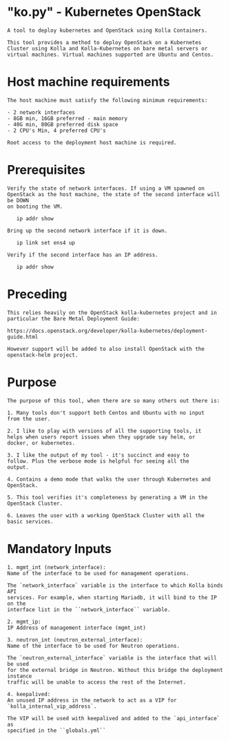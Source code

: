 "ko.py" - Kubernetes OpenStack
==============================
    A tool to deploy kubernetes and OpenStack using Kolla Containers.

    This tool provides a method to deploy OpenStack on a Kubernetes
    Cluster using Kolla and Kolla-Kubernetes on bare metal servers or
    virtual machines. Virtual machines supported are Ubuntu and Centos.

Host machine requirements
=========================
    The host machine must satisfy the following minimum requirements:

    - 2 network interfaces
    - 8GB min, 16GB preferred - main memory
    - 40G min, 80GB preferred disk space
    - 2 CPU's Min, 4 preferred CPU's

    Root access to the deployment host machine is required.

Prerequisites
=============
    Verify the state of network interfaces. If using a VM spawned on
    OpenStack as the host machine, the state of the second interface will be DOWN
    on booting the VM.

       ip addr show

    Bring up the second network interface if it is down.

       ip link set ens4 up

    Verify if the second interface has an IP address.

       ip addr show

Preceding
=========
    This relies heavily on the OpenStack kolla-kubernetes project and in
    particular the Bare Metal Deployment Guide:

    https://docs.openstack.org/developer/kolla-kubernetes/deployment-guide.html

    However support will be added to also install OpenStack with the
    openstack-helm project.

Purpose
=======
    The purpose of this tool, when there are so many others out there is:

    1. Many tools don't support both Centos and Ubuntu with no input
    from the user.

    2. I like to play with versions of all the supporting tools, it
    helps when users report issues when they upgrade say helm, or
    docker, or kubernetes.

    3. I like the output of my tool - it's succinct and easy to
    follow. Plus the verbose mode is helpful for seeing all the
    output.

    4. Contains a demo mode that walks the user through Kubernetes and
    OpenStack.

    5. This tool verifies it's completeness by generating a VM in the
    OpenStack Cluster.

    6. Leaves the user with a working OpenStack Cluster with all the
    basic services.

Mandatory Inputs
================
    1. mgmt_int (network_interface):
    Name of the interface to be used for management operations.

    The `network_interface` variable is the interface to which Kolla binds API
    services. For example, when starting Mariadb, it will bind to the IP on the
    interface list in the ``network_interface`` variable.

    2. mgmt_ip:
    IP Address of management interface (mgmt_int)

    3. neutron_int (neutron_external_interface):
    Name of the interface to be used for Neutron operations.

    The `neutron_external_interface` variable is the interface that will be used
    for the external bridge in Neutron. Without this bridge the deployment instance
    traffic will be unable to access the rest of the Internet.

    4. keepalived:
    An unused IP address in the network to act as a VIP for
    `kolla_internal_vip_address`.

    The VIP will be used with keepalived and added to the `api_interface` as
    specified in the ``globals.yml``
